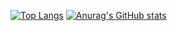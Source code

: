 [![Top Langs](https://github-readme-stats.vercel.app/api/top-langs/?username=cgim971)](https://github.com/anuraghazra/github-readme-stats)
[![Anurag's GitHub stats](https://github-readme-stats.vercel.app/api?username=cgim971)](https://github.com/anuraghazra/github-readme-stats)
